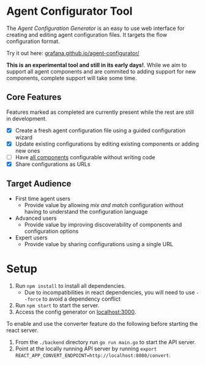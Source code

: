 # Agent Configurator Tool

The _Agent Configuration Generator_ is an easy to use web interface for creating and editing agent configuration files. It targets the flow configuration format.

Try it out here: [grafana.github.io/agent-configurator/](https://grafana.github.io/agent-configurator/)

**This is an experimental tool and still in its early days!**. While we aim to support all agent components and are commited to adding support for new components, complete support will take some time.

## Core Features

Features marked as completed are currently present while the rest are still in development.

* [x] Create a fresh agent configuration file using a guided configuration wizard
* [x] Update existing configurations by editing existing components or adding new ones
* [ ] Have [all components](https://grafana.com/docs/agent/latest/flow/reference/components/) configurable without writing code
* [x] Share configurations as URLs

## Target Audience

* First time agent users
  * Provide value by allowing _mix and match_ configuration without having to understand the configuration language
* Advanced users
  * Provide value by improving discoverability of components and configuration options
* Expert users
  * Provide value by sharing configurations using a single URL

# Setup

1. Run `npm install` to install all dependencies.
   * Due to incompatibilities in react dependencies, you will need to use `--force` to avoid a dependency conflict
2. Run `npm start` to start the server.
3. Access the config generator on [localhost:3000](localhost:3000).

To enable and use the converter feature do the following before starting the react server.

1. From the `./backend` directory run `go run main.go` to start the API server.
2. Point at the locally running API server by running `export REACT_APP_CONVERT_ENDPOINT=http://localhost:8080/convert`.

